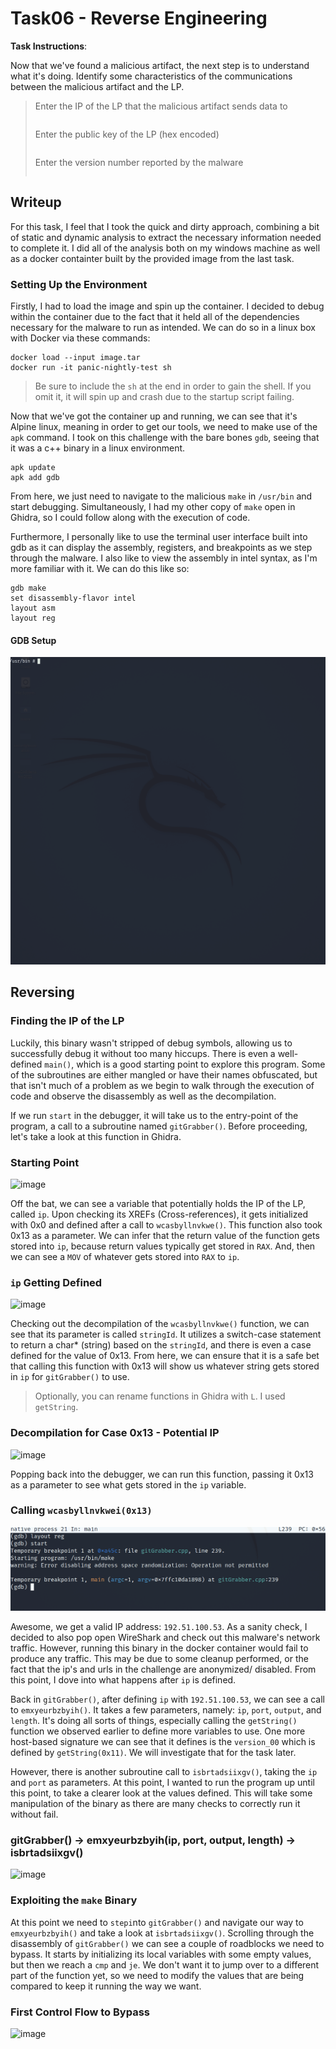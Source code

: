 # Task06 - Reverse Engineering

**Task Instructions**:

Now that we've found a malicious artifact, the next step is to understand what it's doing. Identify some characteristics of the communications between the malicious artifact and the LP.

> Enter the IP of the LP that the malicious artifact sends data to
> ```
> ```
> 
> Enter the public key of the LP (hex encoded)
> ```
> ```
> 
> Enter the version number reported by the malware
> ```
> ```

## Writeup

For this task, I feel that I took the quick and dirty approach, combining a bit of static and dynamic analysis to extract the necessary information needed to complete it. I did all of the analysis both on my windows machine as well as a docker containter built by the provided image from the last task.

### Setting Up the Environment

Firstly, I had to load the image and spin up the container. I decided to debug within the container due to the fact that it held all of the dependencies necessary for the malware to run as intended. We can do so in a linux box with Docker via these commands:
```
docker load --input image.tar
docker run -it panic-nightly-test sh
```
> Be sure to include the `sh` at the end in order to gain the shell. If you omit it, it will spin up and crash due to the startup script failing.

Now that we've got the container up and running, we can see that it's Alpine linux, meaning in order to get our tools, we need to make use of the `apk` command. I took on this challenge with the bare bones `gdb`, seeing that it was a c++ binary in a linux environment.
```
apk update
apk add gdb
```

From here, we just need to navigate to the malicious `make` in `/usr/bin` and start debugging. Simultaneously, I had my other copy of `make` open in Ghidra, so I could follow along with the execution of code.

Furthermore, I personally like to use the terminal user interface built into gdb as it can display the assembly, registers, and breakpoints as we step through the malware. I also like to view the assembly in intel syntax, as I'm more familiar with it. We can do this like so:
```
gdb make
set disassembly-flavor intel
layout asm
layout reg
```

#### GDB Setup
<img src="https://github.com/colton-gabertan/NSACodeBreaker2021/blob/task06/task06-1.gif">

## Reversing

### Finding the IP of the LP

Luckily, this binary wasn't stripped of debug symbols, allowing us to successfully debug it without too many hiccups. There is even a well-defined `main()`, which is a good starting point to explore this program. Some of the subroutines are either mangled or have their names obfuscated, but that isn't much of a problem as we begin to walk through the execution of code and observe the disassembly as well as the decompilation.

If we run `start` in the debugger, it will take us to the entry-point of the program, a call to a subroutine named `gitGrabber()`. Before proceeding, let's take a look at this function in Ghidra.

### Starting Point
![image](https://user-images.githubusercontent.com/66766340/149032922-4809c818-cd10-4f40-8675-a98dd6e9a54d.png)

Off the bat, we can see a variable that potentially holds the IP of the LP, called `ip`. Upon checking its XREFs (Cross-references), it gets initialized with 0x0 and defined after a call to `wcasbyllnvkwe()`. This function also took 0x13 as a parameter. We can infer that the return value of the function gets stored into `ip`, because return values typically get stored in `RAX`. And, then we can see a `MOV` of whatever gets stored into `RAX` to `ip`.

### `ip` Getting Defined
![image](https://user-images.githubusercontent.com/66766340/149034139-7b5191df-98ba-4533-8c74-ed0fd904b07e.png)

Checking out the decompilation of the `wcasbyllnvkwe()` function, we can see that its parameter is called `stringId`. It utilizes a switch-case statement to return a char* (string) based on the `stringId`, and there is even a case defined for the value of 0x13. From here, we can ensure that it is a safe bet that calling this function with 0x13 will show us whatever string gets stored in `ip` for `gitGrabber()` to use.
> Optionally, you can rename functions in Ghidra with `L`. I used `getString`.

### Decompilation for Case 0x13 - Potential IP
![image](https://user-images.githubusercontent.com/66766340/149035178-12263cd6-2864-4fec-b2e6-ea6a989aae7a.png)

Popping back into the debugger, we can run this function, passing it 0x13 as a parameter to see what gets stored in the `ip` variable.

### Calling `wcasbyllnvkwei(0x13)`
<img src="https://github.com/colton-gabertan/NSACodeBreaker2021/blob/task06/task06-2.gif">

Awesome, we get a valid IP address: `192.51.100.53`. As a sanity check, I decided to also pop open WireShark and check out this malware's network traffic. However, running this binary in the docker container would fail to produce any traffic. This may be due to some cleanup performed, or the fact that the ip's and urls in the challenge are anonymized/ disabled. From this point, I dove into what happens after `ip` is defined.

Back in `gitGrabber()`, after defining `ip` with `192.51.100.53`, we can see a call to `emxyeurbzbyih()`. It takes a few parameters, namely: `ip`, `port`, `output`, and `length`. It's doing all sorts of things, especially calling the `getString()` function we observed earlier to define more variables to use. One more host-based signature we can see that it defines is the `version_00` which is defined by `getString(0x11)`. We will investigate that for the task later.

However, there is another subroutine call to `isbrtadsiixgv()`, taking the `ip` and `port` as parameters. At this point, I wanted to run the program up until this point, to take a clearer look at the values defined. This will take some manipulation of the binary as there are many checks to correctly run it without fail.

### gitGrabber() -> emxyeurbzbyih(ip, port, output, length) -> isbrtadsiixgv()
![image](https://user-images.githubusercontent.com/66766340/149038412-78311c51-b833-44a6-bdd7-832449ad1342.png)

### Exploiting the `make` Binary

At this point we need to `stepi`nto `gitGrabber()` and navigate our way to `emxyeurbzbyih()` and take a look at `isbrtadsiixgv()`. Scrolling through the disassembly of `gitGrabber()` we can see a couple of roadblocks we need to bypass. It starts by initializing its local variables with some empty values, but then we reach a `cmp` and `je`. We don't want it to jump over to a different part of the function yet, so we need to modify the values that are being compared to keep it running the way we want.

### First Control Flow to Bypass
![image](https://user-images.githubusercontent.com/66766340/149039129-e0c0bcb4-5043-4d02-85ad-51f16599597d.png)









